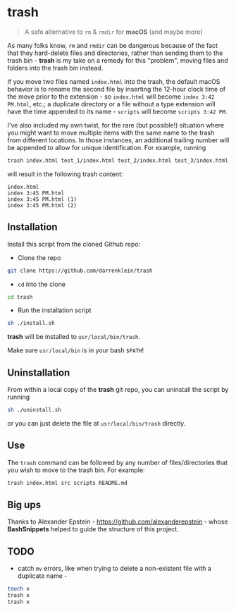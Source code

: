 # trash
> A safe alternative to `rm` & `rmdir` for **macOS** (and maybe more)

As many folks know, `rm` and `rmdir` can be dangerous because of the fact that they hard-delete files and directories, rather than sending them to the trash bin - **trash** is my take on a remedy for this "problem", moving files and folders into the trash bin instead.

If you move two files named `index.html` into the trash, the default macOS behavior is to rename the second file by inserting the 12-hour clock time of the move prior to the extension - so `index.html` will become `index 3:42 PM.html`, etc.; a duplicate directory or a file without a type extension will have the time appended to its name - `scripts` will become `scripts 3:42 PM`.

I've also included my own twist, for the rare (but possible!) situation where you might want to move multiple items with the same name to the trash from different locations. In those instances, an additional trailing number will be appended to allow for unique identification. For example, running

```bash
trash index.html test_1/index.html test_2/index.html test_3/index.html
```

will result in the following trash content:

```
index.html
index 3:45 PM.html
index 3:45 PM.html (1)
index 3:45 PM.html (2)
```

## Installation

Install this script from the cloned Github repo:

- Clone the repo

```bash
git clone https://github.com/darrenklein/trash
```

- `cd` into the clone

```bash
cd trash
```

- Run the installation script

```bash
sh ./install.sh
```

**trash** will be installed to `usr/local/bin/trash`.

Make sure `usr/local/bin` is in your bash `$PATH`!

## Uninstallation

From within a local copy of the **trash** git repo, you can uninstall the script by running

```bash
sh ./uninstall.sh
```

or you can just delete the file at `usr/local/bin/trash` directly.

## Use

The `trash` command can be followed by any number of files/directories that you wish to move to the trash bin. For example:

```bash
trash index.html src scripts README.md
```

## Big ups

Thanks to Alexander Epstein - https://github.com/alexanderepstein - whose **BashSnippets** helped to guide the structure of this project.

## TODO

- catch `mv` errors, like when trying to delete a non-existent file with a duplicate name -

```bash
touch x
trash x
trash x
```

